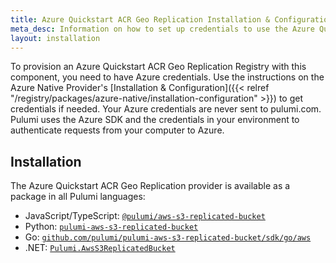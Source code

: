 ```yaml
---
title: Azure Quickstart ACR Geo Replication Installation & Configuration
meta_desc: Information on how to set up credentials to use the Azure Quickstart ACR Geo Replicated Registry component.
layout: installation
---
```


To provision an Azure Quickstart ACR Geo Replication Registry with this component, you need to have Azure credentials. Use the instructions on the Azure Native Provider's [Installation & Configuration]({{< relref "/registry/packages/azure-native/installation-configuration" >}}) to get credentials if needed. Your Azure credentials are never sent to pulumi.com. Pulumi uses the Azure SDK and the credentials in your environment to authenticate requests from your computer to Azure.

## Installation

The Azure Quickstart ACR Geo Replication provider is available as a package in all Pulumi languages:

* JavaScript/TypeScript: [`@pulumi/aws-s3-replicated-bucket`](https://www.npmjs.com/package/@pulumi/aws-s3-replicated-bucket)
* Python: [`pulumi-aws-s3-replicated-bucket`](https://pypi.org/project/pulumi-aws-s3-replicated-bucket/)
* Go: [`github.com/pulumi/pulumi-aws-s3-replicated-bucket/sdk/go/aws`](https://github.com/pulumi/pulumi-aws-s3-replicated-bucket)
* .NET: [`Pulumi.AwsS3ReplicatedBucket`](https://www.nuget.org/packages/Pulumi.AwsS3ReplicatedBucket)
